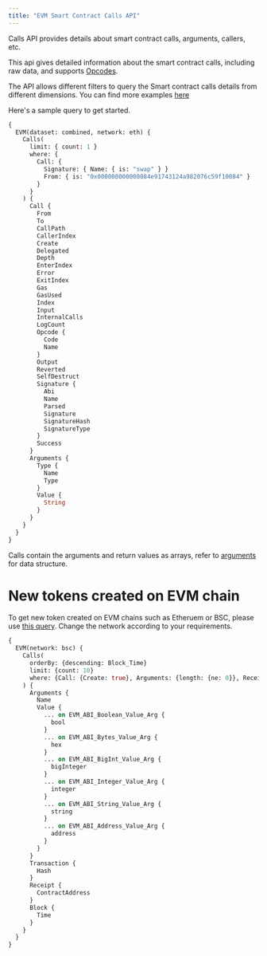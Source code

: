 ```yaml
---
title: "EVM Smart Contract Calls API"
---
```


<head>
<meta name="title" content="EVM Smart Contract Calls API"/>

<meta name="description" content="Explore Ethereum smart contract call data. Analyze smart contract calls with detailed information."/>

<meta name="keywords" content="Ethereum, smart contract, Ethereum smart contracts, blockchain transactions, blockchain analysis, smart contract calls, DApps, cryptocurrency, token transfers, crypto transactions, Ethereum transactions, blockchain analytics, Ethereum data"/>

<meta name="robots" content="index, follow"/>
<meta http-equiv="Content-Type" content="text/html; charset=utf-8"/>
<meta name="language" content="English"/>

<!-- Open Graph / Facebook -->
<meta property="og:type" content="website" />

<meta property="og:title" content="EVM Smart Contract Calls API" />

<meta property="og:description" content="Explore Ethereum smart contract call data. Analyze smart contract calls with detailed information."/>

<!-- Twitter -->
<meta property="twitter:card" content="summary_large_image" />

<meta property="twitter:title" content="EVM Smart Contract Calls API" />

<meta property="twitter:description" content="Explore Ethereum smart contract call data. Analyze smart contract calls with detailed information." />
</head>

Calls API provides details about smart contract calls, arguments, callers, etc.

This api gives detailed information about the smart contract calls, including raw data, and supports [Opcodes](https://github.com/crytic/evm-opcodes).

The API allows different filters to query the Smart contract calls details from different dimensions.
You can find more examples [here](/docs/examples/calls/smartcontract)

Here's a sample query to get started.

```graphql
{
  EVM(dataset: combined, network: eth) {
    Calls(
      limit: { count: 1 }
      where: {
        Call: {
          Signature: { Name: { is: "swap" } }
          From: { is: "0x000000000000084e91743124a982076c59f10084" }
        }
      }
    ) {
      Call {
        From
        To
        CallPath
        CallerIndex
        Create
        Delegated
        Depth
        EnterIndex
        Error
        ExitIndex
        Gas
        GasUsed
        Index
        Input
        InternalCalls
        LogCount
        Opcode {
          Code
          Name
        }
        Output
        Reverted
        SelfDestruct
        Signature {
          Abi
          Name
          Parsed
          Signature
          SignatureHash
          SignatureType
        }
        Success
      }
      Arguments {
        Type {
          Name
          Type
        }
        Value {
          String
        }
      }
    }
  }
}
```

Calls contain the arguments and return values as arrays, refer to [arguments](/docs/evm/arguments) for data structure.


# New tokens created on EVM chain

To get new token created on EVM chains such as Etheruem or BSC, please use [this query](https://ide.bitquery.io/Newly-Created-Tokens-on-BSC-network_4).
Change the network according to your requirements.

```graphql
{
  EVM(network: bsc) {
    Calls(
      orderBy: {descending: Block_Time}
      limit: {count: 10}
      where: {Call: {Create: true}, Arguments: {length: {ne: 0}}, Receipt: {ContractAddress: {not: "0x0000000000000000000000000000000000000000"}}, TransactionStatus: {Success: true}}
    ) {
      Arguments {
        Name
        Value {
          ... on EVM_ABI_Boolean_Value_Arg {
            bool
          }
          ... on EVM_ABI_Bytes_Value_Arg {
            hex
          }
          ... on EVM_ABI_BigInt_Value_Arg {
            bigInteger
          }
          ... on EVM_ABI_Integer_Value_Arg {
            integer
          }
          ... on EVM_ABI_String_Value_Arg {
            string
          }
          ... on EVM_ABI_Address_Value_Arg {
            address
          }
        }
      }
      Transaction {
        Hash
      }
      Receipt {
        ContractAddress
      }
      Block {
        Time
      }
    }
  }
}
````

